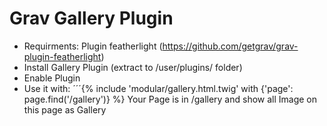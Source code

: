 # Grav Gallery Plugin

- Requirments: Plugin featherlight (https://github.com/getgrav/grav-plugin-featherlight)
- Install Gallery Plugin (extract to /user/plugins/ folder)
- Enable Plugin
- Use it with: 
  ´´´{% include 'modular/gallery.html.twig' with {'page': page.find('/gallery')} %}
  Your Page is in /gallery and show all Image on this page as Gallery

